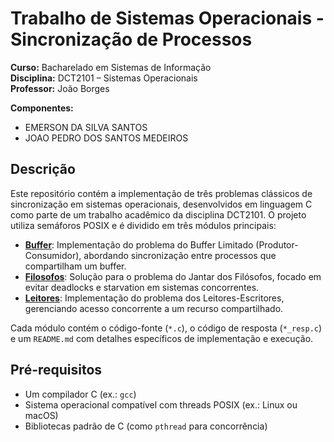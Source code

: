 # Trabalho de Sistemas Operacionais - Sincronização de Processos

**Curso:** Bacharelado em Sistemas de Informação  
**Disciplina:** DCT2101 – Sistemas Operacionais  
**Professor:** João Borges  

**Componentes:**  
- EMERSON DA SILVA SANTOS
- JOAO PEDRO DOS SANTOS MEDEIROS

## Descrição
Este repositório contém a implementação de três problemas clássicos de sincronização em sistemas operacionais, desenvolvidos em linguagem C como parte de um trabalho acadêmico da disciplina DCT2101. O projeto utiliza semáforos POSIX e é dividido em três módulos principais:

- **[Buffer](./Buffer/README.md)**: Implementação do problema do Buffer Limitado (Produtor-Consumidor), abordando sincronização entre processos que compartilham um buffer.
- **[Filosofos](./Filosofos/README.md)**: Solução para o problema do Jantar dos Filósofos, focado em evitar deadlocks e starvation em sistemas concorrentes.
- **[Leitores](./Leitores/README.md)**: Implementação do problema dos Leitores-Escritores, gerenciando acesso concorrente a um recurso compartilhado.

Cada módulo contém o código-fonte (`*.c`), o código de resposta (`*_resp.c`) e um `README.md` com detalhes específicos de implementação e execução.

## Pré-requisitos
- Um compilador C (ex.: `gcc`)
- Sistema operacional compatível com threads POSIX (ex.: Linux ou macOS)
- Bibliotecas padrão de C (como `pthread` para concorrência)